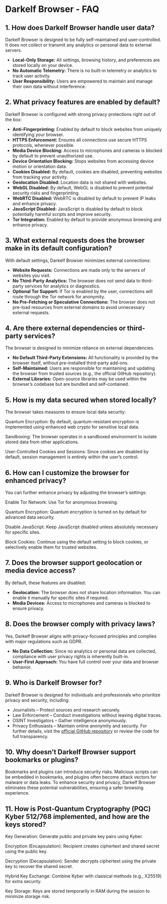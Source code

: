 # Darkelf Browser - FAQ

## 1. How does Darkelf Browser handle user data?
Darkelf Browser is designed to be fully self-maintained and user-controlled. It does not collect or transmit any analytics or personal data to external servers.  
- **Local-Only Storage:** All settings, browsing history, and preferences are stored locally on your device.  
- **No Automatic Telemetry:** There is no built-in telemetry or analytics to track user activity.  
- **User Responsibility:** Users are empowered to maintain and manage their own data without interference.

## 2. What privacy features are enabled by default?
Darkelf Browser is configured with strong privacy protections right out of the box:
- **Anti-Fingerprinting:** Enabled by default to block websites from uniquely identifying your browser.
- **HTTPS Enforcement:** Ensures all connections use secure HTTPS protocols, whenever possible.
- **Media Device Blocking:** Access to microphones and cameras is blocked by default to prevent unauthorized use.
- **Device Orientation Blocking:** Stops websites from accessing device motion or orientation data.
- **Cookies Disabled:** By default, cookies are disabled, preventing websites from tracking your activity.
- **Geolocation Disabled:** Location data is not shared with websites.
- **WebGL Disabled:** By default, WebGL is disabled to prevent potential security risks and fingerprinting.
- **WebRTC Disabled:** WebRTC is disabled by default to prevent IP leaks and enhance privacy.
- **JavaScript Disabled:** JavaScript is disabled by default to block potentially harmful scripts and improve security.
- **Tor Integration:** Enabled by default to provide anonymous browsing and enhance privacy.

## 3. What external requests does the browser make in its default configuration?
With default settings, Darkelf Browser minimizes external connections:  
- **Website Requests:** Connections are made only to the servers of websites you visit.  
- **No Third-Party Analytics:** The browser does not send data to third-party services for analytics or diagnostics.  
- **Optional Tor Support:** If Tor is enabled by the user, connections will route through the Tor network for anonymity.  
- **No Pre-Fetching or Speculative Connections:** The browser does not pre-load resources from external domains to avoid unnecessary external requests.

## 4. Are there external dependencies or third-party services?
The browser is designed to minimize reliance on external dependencies.  
- **No Default Third-Party Extensions:** All functionality is provided by the browser itself, without pre-installed third-party add-ons.  
- **Self-Maintained:** Users are responsible for maintaining and updating the browser from trusted sources (e.g., the official GitHub repository).  
- **External Libraries:** Open-source libraries may be used within the browser’s codebase but are bundled and self-contained.  

## 5. How is my data secured when stored locally?
The browser takes measures to ensure local data security:

Quantum Encryption: By default, quantum-resistant encryption is implemented using enhanced web crypto for sensitive local data.

Sandboxing: The browser operates in a sandboxed environment to isolate stored data from other applications.

User-Controlled Cookies and Sessions: Since cookies are disabled by default, session management is entirely within the user’s control.

## 6. How can I customize the browser for enhanced privacy?
You can further enhance privacy by adjusting the browser’s settings:

Enable Tor Network: Use Tor for anonymous browsing.

Quantum Encryption: Quantum encryption is turned on by default for advanced data security.

Disable JavaScript: Keep JavaScript disabled unless absolutely necessary for specific sites.

Block Cookies: Continue using the default setting to block cookies, or selectively enable them for trusted websites.

## 7. Does the browser support geolocation or media device access?
By default, these features are disabled:  
- **Geolocation:** The browser does not share location information. You can enable it manually for specific sites if required.  
- **Media Devices:** Access to microphones and cameras is blocked to ensure privacy.  

## 8. Does the browser comply with privacy laws?
Yes, Darkelf Browser aligns with privacy-focused principles and complies with major regulations such as GDPR.  
- **No Data Collection:** Since no analytics or personal data are collected, compliance with user privacy rights is inherently built-in.  
- **User-First Approach:** You have full control over your data and browser behavior.  

## 9. Who is Darkelf Browser for?
Darkelf Browser is designed for individuals and professionals who prioritize privacy and security, including:
- Journalists – Protect sources and research securely.
- Law Enforcement – Conduct investigations without leaving digital traces.
- OSINT Investigators – Gather intelligence anonymously.
- Privacy Enthusiasts – Maintain online anonymity and security.
For further details, visit the [official GitHub repository](https://github.com/Darkelf2024/Darkelf-Browser) or review the code for full transparency.

## 10. Why doesn’t Darkelf Browser support bookmarks or plugins?

Bookmarks and plugins can introduce security risks. Malicious scripts can be embedded in bookmarks, and plugins often become attack vectors for malware or data leaks. To enhance security and privacy, Darkelf Browser eliminates these potential vulnerabilities, ensuring a safer browsing experience.

## 11. How is Post-Quantum Cryptography (PQC) Kyber 512/768 implemented, and how are the keys stored?

Key Generation: Generate public and private key pairs using Kyber.

Encryption (Encapsulation): Recipient creates ciphertext and shared secret using the public key.

Decryption (Decapsulation): Sender decrypts ciphertext using the private key to recover the shared secret.

Hybrid Key Exchange: Combine Kyber with classical methods (e.g., X25519) for extra security.

Key Storage: Keys are stored temporarily in RAM during the session to minimize storage risk.
